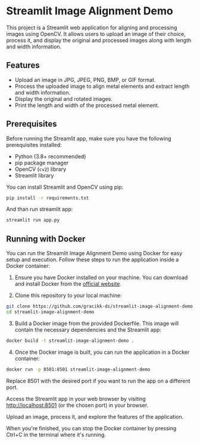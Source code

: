 # Streamlit Image Alignment Demo

This project is a Streamlit web application for aligning and processing images using OpenCV. It allows users to upload an image of their choice, process it, and display the original and processed images along with length and width information.

## Features

- Upload an image in JPG, JPEG, PNG, BMP, or GIF format.
- Process the uploaded image to align metal elements and extract length and width information.
- Display the original and rotated images.
- Print the length and width of the processed metal element.

## Prerequisites

Before running the Streamlit app, make sure you have the following prerequisites installed:

- Python (3.8+ recommended)
- pip package manager
- OpenCV (`cv2`) library
- Streamlit library

You can install Streamlit and OpenCV using pip:

```bash
pip install -r requirements.txt
```

And than run streamlit app:

```bash
streamlit run app.py
```

## Running with Docker

You can run the Streamlit Image Alignment Demo using Docker for easy setup and execution. Follow these steps to run the application inside a Docker container:

1. Ensure you have Docker installed on your machine. You can download and install Docker from the [official website](https://www.docker.com/get-started).

2. Clone this repository to your local machine:

```bash
git clone https://github.com/gracikk-ds/streamlit-image-alignment-demo.git
cd streamlit-image-alignment-demo
```

3. Build a Docker image from the provided Dockerfile. This image will contain the necessary dependencies and the Streamlit app:

```bash
docker build -t streamlit-image-alignment-demo .
```

4. Once the Docker image is built, you can run the application in a Docker container:

```bash
docker run -p 8501:8501 streamlit-image-alignment-demo
```

Replace 8501 with the desired port if you want to run the app on a different port.

Access the Streamlit app in your web browser by visiting <http://localhost:8501> (or the chosen port) in your browser.

Upload an image, process it, and explore the features of the application.

When you're finished, you can stop the Docker container by pressing Ctrl+C in the terminal where it's running.

